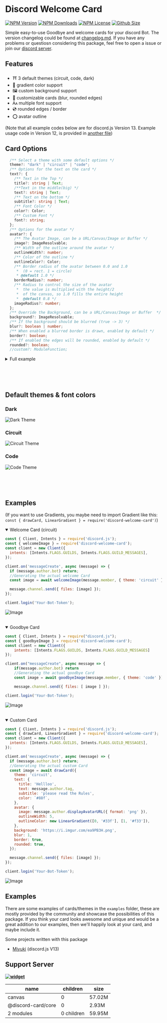 # Discord Welcome Card

[![NPM Version](https://img.shields.io/npm/v/discord-welcome-card?color=00DEC8&style=for-the-badge)](https://www.npmjs.com/package/discord-welcome-card)
[![NPM Downloads](https://img.shields.io/npm/dt/discord-welcome-card?color=00DEC8&style=for-the-badge)](https://www.npmjs.com/package/discord-welcome-card)
[![NPM License](https://img.shields.io/npm/l/discord-welcome-card?color=00DEC8&style=for-the-badge)](https://www.npmjs.com/package/discord-welcome-card)
[![Github Size](https://img.shields.io/github/repo-size/AKORA-Studios/DiscordWelcomeCard?color=00DEC8&label=SIZE&style=for-the-badge)](https://www.npmjs.com/package/discord-welcome-card)

Simple easy-to-use Goodbye and welcome cards for your discord Bot. The version changelog could be found at [changelog.md](CHANGELOG.md). If you have any problems or questiosn considering this package, feel free to open a issue or join our [discord server](https://discord.gg/Emk2udJ).

## Features

- ⛩️ 3 default themes (circuit, code, dark)
- 🍭 gradient color support
- 🖼️ custom background support
- 📎 customizable cards (blur, rounded edges)
- 🗛 multiple font support
- 💿 rounded edges / border
- ⭕ avatar outline

(Note that all example codes below are for discord.js Version 13. Example usage code in Version 12, is provided in [another file](Usage.md))

## Card Options

```typescript
  /** Select a theme with some default options */
  theme?: "dark" | "circuit" | "code";
  /** Options for the text on the card */
  text?: {
    /** Text in the Top */
    title?: string | Text;
    /**Text in the middle(big) */
    text?: string | Text;
    /** Text on the bottom */
    subtitle?: string | Text;
    /** Font Color */
    color?: Color;
    /** Custom Font */
    font?: string;
  };
  /** Options for the avatar */
  avatar?: {
    /** The Avatar Image, can be a URL/Canvas/Image or Buffer */
    image?: ImageResolvable;
    /** Width of the outline around the avatar */
    outlineWidth?: number;
    /** Color of the outline */
    outlineColor?: Color;
    /** Border radius of the avatar between 0.0 and 1.0
     *  (0 = rect. 1 = circle)
     * @default 1.0 */
    borderRadius?: number;
    /** Radius to control the size of the avatar
     *  the value is multiplied with the height/2
     *  of the canvas, so 1.0 fills the entire height
     *  @default 0.8 */
    imageRadius?: number;
  };
  /** Override the Background, can be a URL/Canvas/Image or Buffer  */
  background?: ImageResolvable;
  /** If the background should be blurred (true -> 3) */
  blur?: boolean | number;
  /** When enabled a blurred border is drawn, enabled by default */
  border?: boolean;
  /** If enabled the edges will be rounded, enabled by default */
  rounded?: boolean;
  //custom?: ModuleFunction;
```

<details>
    <summary> Full example </summary>
<b>If you want to use Gradients, you maybe need to import Gradient like this:</b>
<br /><br />

```javascript
const { drawCard, LinearGradient } = require('discord-welcome-card');
```

```typescript
    theme: 'circuit',
    text: {
        title: 'Hellloo',
        text: user.tag,
        subtitle: 'please read the Rules',
        color: `#88f`
    },
    avatar: {
        image: user.displayAvatarURL({ format: 'png' }),
        outlineWidth: 5,
        outlineColor: new LinearGradient(
            [0, '#33f'],
            [1, '#f33']
        )
    },
    background: 'https://i.imgur.com/ea9PB3H.png',
    blur: 1,
    border: true,
    rounded: true
```

![Custom Card](examples/fullCustom.png)

</details>

<br/><br/><br/>

## Default themes & font colors

### Dark

![Dark Theme](examples/dark_welcome.png)

### Circuit

![Circuit Theme](examples/circuit_welcome.png)

### Code

![Code Theme](examples/code_goodbye.png)

<br/><br/><br/>

## Examples

(If you want to use Gradients, you maybe need to import Gradient like this: `const { drawCard, LinearGradient } = require('discord-welcome-card')`)

<details open> 
    <summary>  Welcome Card (circuit) </summary>

```javascript
const { Client, Intents } = require('discord.js');
const { welcomeImage } = require('discord-welcome-card');
const client = new Client({
  intents: [Intents.FLAGS.GUILDS, Intents.FLAGS.GUILD_MESSAGES],
});

client.on('messageCreate', async (message) => {
  if (message.author.bot) return;
  //Generating the actual welcome Card
  const image = await welcomeImage(message.member, { theme: 'circuit' });

  message.channel.send({ files: [image] });
});

client.login('Your-Bot-Token');
```

![Image](examples/circuit_welcome.png)

</details>

<br />

<details open> <summary> Goodbye Card </summary>

```javascript
const { Client, Intents } = require("discord.js");
const { goodbyeImage } = require('discord-welcome-card');
const client = new Client({
    intents: [Intents.FLAGS.GUILDS, Intents.FLAGS.GUILD_MESSAGES]
});

client.on("messageCreate", async message => {
    if(message.author.bot) return
    //Generating the actual goodbye Card
    const image = await goodbyeImage(message.member, { theme: 'code' });

    message.channel.send({ files: [ image ] });

client.login('Your-Bot-Token');
```

![Image](examples/code_goodbye.png)

</details>
<br />

<details open><summary> Custom Card </summary>

```javascript
const { Client, Intents } = require('discord.js');
const { drawCard, LinearGradient } = require('discord-welcome-card');
const client = new Client({
  intents: [Intents.FLAGS.GUILDS, Intents.FLAGS.GUILD_MESSAGES],
});

client.on('messageCreate', async (message) => {
  if (message.author.bot) return;
  //Generating the actual custom Card
  const image = await drawCard({
    theme: 'circuit',
    text: {
      title: 'Hellloo',
      text: message.author.tag,
      subtitle: 'please read the Rules',
      color: `#88f`,
    },
    avatar: {
      image: message.author.displayAvatarURL({ format: 'png' }),
      outlineWidth: 5,
      outlineColor: new LinearGradient([0, '#33f'], [1, '#f33']),
    },
    background: 'https://i.imgur.com/ea9PB3H.png',
    blur: 1,
    border: true,
    rounded: true,
  });

  message.channel.send({ files: [image] });
});

client.login('Your-Bot-Token');
```

![Image](examples/fullCustom.png)

</details>

## Examples

There are some examples of cards/themes in the `examples` folder, these are mostly provided by the community and showcase the possibilities of this package. If you think your card looks awesome and unique and would be a great addition to our examples, then we'll happily look at your card, and maybe include it.

Some projects written with this package

- [Miyuki](https://github.com/discord-card/Miyuki) (discord.js V13)

## Support Server

**[![widget](https://discord.com/api/guilds/553942677117337600/widget.png?style=banner2)](https://discord.gg/EUbKBTwSmP)**

| name               | children   | size   |
| ------------------ | ---------- | ------ |
| canvas             | 0          | 57.02M |
| @discord-card/core | 0          | 2.93M  |
| 2 modules          | 0 children | 59.95M |
